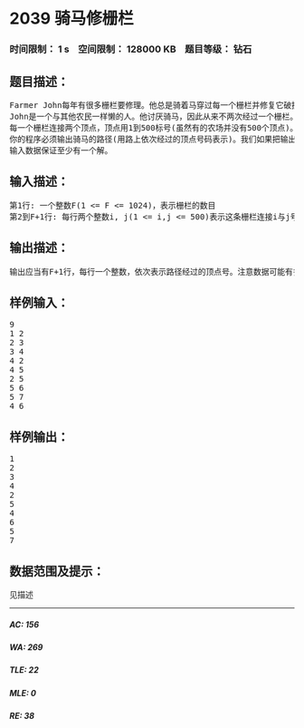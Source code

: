 # 2039 骑马修栅栏   
### 时间限制： 1 s&nbsp;&nbsp;&nbsp;&nbsp;空间限制： 128000 KB&nbsp;&nbsp;&nbsp;&nbsp;题目等级： 钻石  
## 题目描述：  

<pre>
Farmer John每年有很多栅栏要修理。他总是骑着马穿过每一个栅栏并修复它破损的地方。
John是一个与其他农民一样懒的人。他讨厌骑马，因此从来不两次经过一个栅栏。你必须编一个程序，读入栅栏网络的描述，并计算出一条修栅栏的路径，使每个栅栏都恰好被经过一次。John能从任何一个顶点(即两个栅栏的交点)开始骑马，在任意一个顶点结束。
每一个栅栏连接两个顶点，顶点用1到500标号(虽然有的农场并没有500个顶点)。一个顶点上可连接任意多(>=1)个栅栏。两顶点间可能有多个栅栏。所有栅栏都是连通的(也就是你可以从任意一个栅栏到达另外的所有栅栏)。
你的程序必须输出骑马的路径(用路上依次经过的顶点号码表示)。我们如果把输出的路径看成是一个500进制的数，那么当存在多组解的情况下，输出500进制表示法中最小的一个 (也就是输出第一个数较小的，如果还有多组解，输出第二个数较小的，等等)。
输入数据保证至少有一个解。
</pre>
  
  
## 输入描述：  

<pre>
第1行: 一个整数F(1 <= F <= 1024)，表示栅栏的数目
第2到F+1行: 每行两个整数i, j(1 <= i,j <= 500)表示这条栅栏连接i与j号顶点。
</pre>
  
  
## 输出描述：  

<pre>
输出应当有F+1行，每行一个整数，依次表示路径经过的顶点号。注意数据可能有多组解，但是只有上面题目要求的那一组解是认为正确的。
</pre>
  
  
## 样例输入：  

<pre>
9
1 2
2 3
3 4
4 2
4 5
2 5
5 6
5 7
4 6
</pre>
  
  
## 样例输出：  

<pre>
1
2
3
4
2
5
4
6
5
7
</pre>
  
  
## 数据范围及提示：  

<pre>
见描述
</pre>
  
  
***  

##### AC: 156  
##### WA: 269  
##### TLE: 22  
##### MLE: 0  
##### RE: 38  
